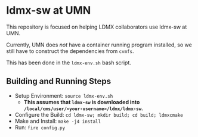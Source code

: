 # ldmx-sw at UMN

This repository is focused on helping LDMX collaborators use ldmx-sw at UMN.

Currently, UMN does *not* have a container running program installed, so we still have to construct the dependencies from `cvmfs`.

This has been done in the `ldmx-env.sh` bash script.

## Building and Running Steps

- Setup Environment: `source ldmx-env.sh`
  - **This assumes that `ldmx-sw` is downloaded into `/local/cms/user/<your-username>/ldmx/ldmx-sw`.**
- Configure the Build: `cd ldmx-sw; mkdir build; cd build; ldmxcmake`
- Make and Install: `make -j4 install`
- Run: `fire config.py`

